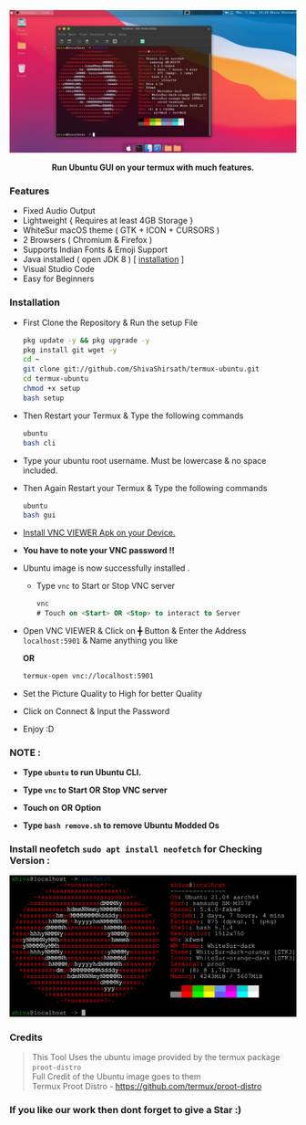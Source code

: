 ![](./distro/gui.png)

<p align="center"><b>Run Ubuntu GUI on your termux with much features.</b></p>

### Features

- Fixed Audio Output
- Lightweight { Requires at least 4GB Storage }
- WhiteSur macOS theme ( GTK + ICON + CURSORS )
- 2 Browsers ( Chromium & Firefox )
- Supports Indian Fonts & Emoji Support
- Java installed ( open JDK 8 ) [ [installation](https://github.com/ShivaShirsath/Install-JDK-in-Ubuntu) ]
- Visual Studio Code 
- Easy for Beginners

### Installation

- First Clone the Repository & Run the setup File

  ```bash
  pkg update -y && pkg upgrade -y
  pkg install git wget -y
  cd ~
  git clone git://github.com/ShivaShirsath/termux-ubuntu.git
  cd termux-ubuntu
  chmod +x setup
  bash setup
  ```

- Then Restart your Termux & Type the following commands

  ```bash
  ubuntu
  bash cli
  ```

- Type your ubuntu root username. Must be lowercase & no space included.

- Then Again Restart your Termux & Type the following commands

  ```bash
  ubuntu
  bash gui
  ```

- [ Install VNC VIEWER Apk on your Device. ](https://play.google.com/store/apps/details?id=com.realvnc.viewer.android&hl=en)

- **You have to note your VNC password !!**

- Ubuntu image is now successfully installed .

  - Type `vnc` to Start or Stop VNC server
    ```sql
    vnc
    # Touch on <Start> OR <Stop> to interact to Server
    ```

- Open VNC VIEWER & Click on ╋ Button & Enter the Address `localhost:5901` & Name anything you like
  
  **OR**
  ```bash
  termux-open vnc://localhost:5901
  ```
- Set the Picture Quality to High for better Quality
- Click on Connect & Input the Password 
- Enjoy :D

### NOTE :

- **Type `ubuntu` to run Ubuntu CLI.**
- **Type `vnc` to Start OR Stop VNC server**
- **Touch on** <Start> **OR** <Stop> **Option**

- **Type `bash remove.sh` to remove Ubuntu Modded Os**

### Install neofetch `sudo apt install neofetch` for Checking Version : 

![](./distro/cli.png)

### Credits 

   
   > This Tool Uses the ubuntu image provided by the termux package `proot-distro`    
   > Full Credit of the Ubuntu image goes to them    
   > Termux Proot Distro - https://github.com/termux/proot-distro   
   

### If you like our work then dont forget to give a Star :)

